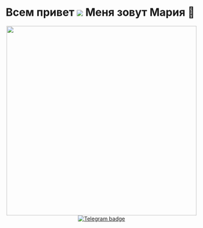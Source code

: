 # Всем привет ![](https://user-images.githubusercontent.com/18350557/176309783-0785949b-9127-417c-8b55-ab5a4333674e.gif)  Меня зовут Мария 👋

<div id="header" align="center" >
  <img src="https://cdnb.artstation.com/p/assets/images/images/028/991/999/original/anna-havrylyukh-.gif?1596125112" width="500px" alt="" />
</div>
<div id="social-badges" align="center" >
  <a href="https://t.me/Maria131621">
    <img src="https://img.shields.io/badge/Telegram-blue?style=for-the-badge&logo=telegram&logoColor=white" alt="Telegram badge" />
  </a>
</div>
<div id="badges" align="center" >
  <img src="https://komarev.com/ghpvc/?username=Maria-Lem&style=flat&color=ff69b4&abbreviated=true" alt=""/>
</div>



<!--
**Maria-Lem/Maria-Lem** is a ✨ _special_ ✨ repository because its `README.md` (this file) appears on your GitHub profile.

Here are some ideas to get you started:

- 🔭 I’m currently working on ...
- 🌱 I’m currently learning ...
- 👯 I’m looking to collaborate on ...
- 🤔 I’m looking for help with ...
- 💬 Ask me about ...
- 📫 How to reach me: ...
- 😄 Pronouns: ...
- ⚡ Fun fact: ...
-->
